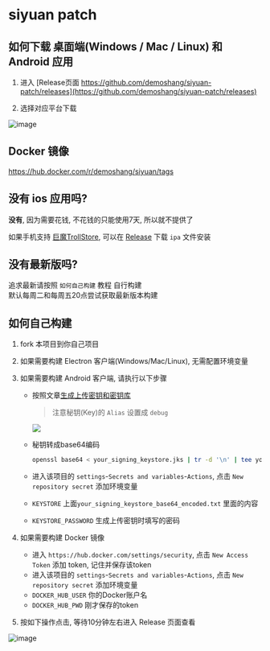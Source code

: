# siyuan patch

## 如何下载 桌面端(Windows / Mac / Linux) 和 Android 应用

1. 进入 [Release页面 https://github.com/demoshang/siyuan-patch/releases](https://github.com/demoshang/siyuan-patch/releases)

2. 选择对应平台下载  

![image](https://github.com/demoshang/siyuan-patch/assets/26966709/d81f9e8f-027c-4ae6-ba67-51bca5b62bd5)

## Docker 镜像

<https://hub.docker.com/r/demoshang/siyuan/tags>

## 没有 ios 应用吗?

**没有**,  因为需要花钱,  不花钱的只能使用7天, 所以就不提供了

如果手机支持 [巨魔TrollStore](https://github.com/opa334/TrollStore), 可以在 [Release](https://github.com/demoshang/siyuan-patch/releases) 下载 `ipa` 文件安装

## 没有最新版吗?

追求最新请按照 `如何自己构建` 教程 自行构建  
默认每周二和每周五20点尝试获取最新版本构建

## 如何自己构建

1. fork 本项目到你自己项目
2. 如果需要构建 Electron 客户端(Windows/Mac/Linux), 无需配置环境变量
3. 如果需要构建 Android 客户端, 请执行以下步骤
    - 按照文章[生成上传密钥和密钥库](https://developer.android.com/studio/publish/app-signing?hl=zh-cn#generate-key)
      > 注意秘钥(Key)的 `Alias` 设置成 `debug`  

      ![](https://user-images.githubusercontent.com/26966709/275674510-3fe33b8f-5aa0-4eb0-bbb6-bfdd22c1fab2.png)  

    - 秘钥转成base64编码

        ```bash
        openssl base64 < your_signing_keystore.jks | tr -d '\n' | tee your_signing_keystore_base64_encoded.txt
        ```

    - 进入该项目的 `settings`-`Secrets and variables`-`Actions`, 点击 `New repository secret` 添加环境变量
    - `KEYSTORE` 上面`your_signing_keystore_base64_encoded.txt` 里面的内容
    - `KEYSTORE_PASSWORD` 生成上传密钥时填写的密码

4. 如果需要构建 Docker 镜像
    - 进入 `https://hub.docker.com/settings/security`, 点击 `New Access Token` 添加 token, 记住并保存该token
    - 进入该项目的 `settings`-`Secrets and variables`-`Actions`, 点击 `New repository secret` 添加环境变量
    - `DOCKER_HUB_USER` 你的Docker账户名
    - `DOCKER_HUB_PWD` 刚才保存的token

5. 按如下操作点击, 等待10分钟左右进入 Release 页面查看  

![image](https://github.com/demoshang/siyuan-patch/assets/26966709/d139ff11-b4a8-46ff-a532-394fddf27c54)
